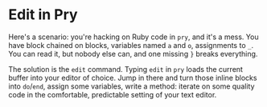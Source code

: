 # Edit in Pry

Here's a scenario: you're hacking on Ruby code in `pry`, and it's a mess. You
have block chained on blocks, variables named `a` and `o`, assignments to `_`.
You can read it, but nobody else can, and one missing `}` breaks everything.

The solution is the `edit` command. Typing `edit` in `pry` loads the current
buffer into your editor of choice. Jump in there and turn those inline blocks
into `do`/`end`, assign some variables, write a method: iterate on some quality
code in the comfortable, predictable setting of your text editor.
